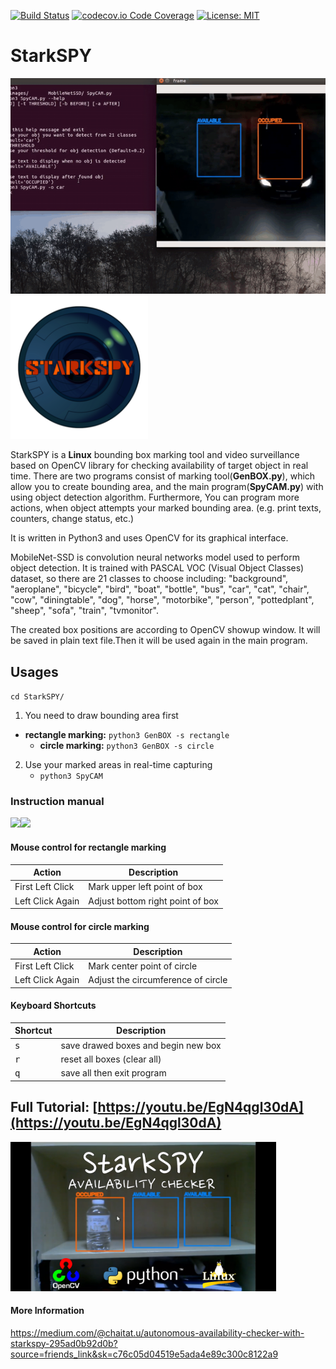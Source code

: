 [![Build Status](https://travis-ci.com/CHAITron/StarkSPY.svg?branch=master)](https://travis-ci.com/CHAITron/StarkSPY)
[![codecov.io Code Coverage](https://img.shields.io/codecov/c/github/CHAITron/StarkSPY.svg?maxAge=2592000)](https://codecov.io/github/CHAITron/StarkSPY?branch=master)
[![License: MIT](https://img.shields.io/badge/License-MIT-yellow.svg)](https://opensource.org/licenses/MIT)
# StarkSPY
![Parking Application](/images/carpark.gif) <img src="/images/logo.png" width="220"/> 

StarkSPY is a **Linux** bounding box marking tool and video surveillance based on OpenCV library for checking availability of target object in real time.
There are two programs consist of marking tool(**GenBOX.py**), which allow you to create bounding area, and the main program(**SpyCAM.py**) with using object detection algorithm. 
Furthermore, You can program more actions, when object attempts your marked bounding area. (e.g. print texts, counters, change status, etc.)

It is written in Python3 and uses OpenCV for its graphical interface.

MobileNet-SSD is convolution neural networks model used to perform object detection. It is trained with PASCAL VOC (Visual Object Classes) dataset, so there are 21 classes to choose including: 
"background", "aeroplane", "bicycle", "bird", "boat", "bottle", "bus", "car", "cat", "chair", "cow", "diningtable", "dog", "horse", "motorbike", "person", "pottedplant", "sheep", "sofa", "train", "tvmonitor".

The created box positions are according to OpenCV showup window. 
It will be saved in plain text file.Then it will be used again in the main program.

## Usages
`cd StarkSPY/`
1. You need to draw bounding area first
* **rectangle marking:** `python3 GenBOX -s rectangle`
  * **circle marking:** `python3 GenBOX -s circle`
2. Use your marked areas in real-time capturing
    * `python3 SpyCAM`
  

### Instruction manual
<img src="/images/rectangle.gif" width="425"/><img src="/images/circle.gif" width="425"/>
#### Mouse control for rectangle marking
Action | Description | 
--- | --- |
First Left Click | Mark upper left point of box
Left Click Again | Adjust bottom right point of box

#### Mouse control for circle marking
Action | Description | 
--- | --- |
First Left Click | Mark center point of circle
Left Click Again | Adjust the circumference of circle

#### Keyboard Shortcuts
Shortcut | Description | 
--- | --- |
<kbd>s</kbd>| save drawed boxes and begin new box |
<kbd>r</kbd>| reset all boxes (clear all) |
<kbd>q</kbd>| save all then exit program |

## Full Tutorial: [https://youtu.be/EgN4qgl30dA](https://youtu.be/EgN4qgl30dA)
[<img src="/images/tutorial.png" width="425"/>](https://youtu.be/EgN4qgl30dA)

#### More Information
https://medium.com/@chaitat.u/autonomous-availability-checker-with-starkspy-295ad0b92d0b?source=friends_link&sk=c76c05d04519e5ada4e89c300c8122a9
